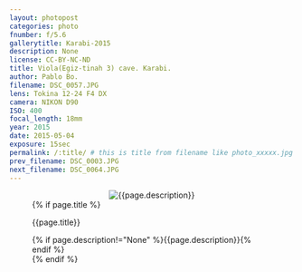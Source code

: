 ```yaml
---
layout: photopost
categories: photo
fnumber: f/5.6
gallerytitle: Karabi-2015
description: None
license: CC-BY-NC-ND
title: Viola(Egiz-tinah 3) cave. Karabi.
author: Pablo Bo.
filename: DSC_0057.JPG
lens: Tokina 12-24 F4 DX
camera: NIKON D90
ISO: 400
focal_length: 18mm
year: 2015
date: 2015-05-04
exposure: 15sec
permalink: /:title/ # this is title from filename like photo_xxxxx.jpg
prev_filename: DSC_0003.JPG
next_filename: DSC_0064.JPG
---
```


<figure style="">
<div id="photo" style="text-align: center;">
<img class="" src="{{ site.url }}/images/gallery/{{page.year}}/{{page.gallerytitle}}/{{page.filename}}" alt="{{page.description}}">
</div>
{% if page.title %}
<figcaption><p>{{page.title}}</p>{% if page.description!="None" %}{{page.description}}{% endif %}</figcaption>
{% endif %}
</figure>
